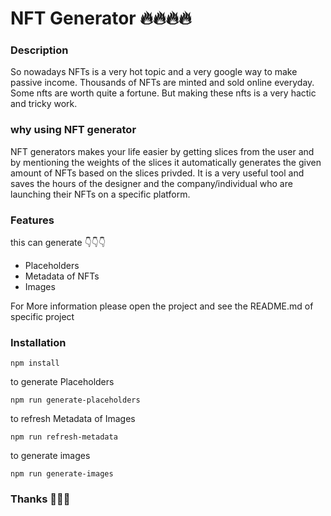 # NFT Generator 🔥🔥🔥🔥

### Description
So nowadays NFTs is a very hot topic and a very google way to make passive income.
Thousands of NFTs are minted and sold online everyday.
Some nfts are worth quite a fortune.
But making these nfts is a very hactic and tricky work.
### why using NFT generator
NFT generators makes your life easier by getting slices from the user and by mentioning the weights of the slices it automatically generates the given amount of NFTs based on the slices privded.
It is a very useful tool and saves the hours of the designer and the company/individual who are launching their NFTs on a specific platform.


### Features
this can generate 👇👇👇
<ul>
    <li>Placeholders</li>
    <li>Metadata of NFTs</li>
    <li>Images</li>
</ul>


For More information please open the project and see the README.md of specific project
### Installation
```shell
npm install
```
to generate Placeholders
```shell
npm run generate-placeholders
```
to refresh Metadata of Images
```shell
npm run refresh-metadata
```
to generate images
```shell
npm run generate-images
```

### Thanks 👋👋👋